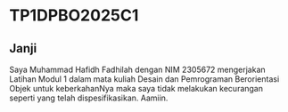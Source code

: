 # TP1DPBO2025C1

## Janji
Saya Muhammad Hafidh Fadhilah dengan NIM 2305672 mengerjakan Latihan Modul 1 dalam mata kuliah Desain dan Pemrograman Berorientasi Objek untuk keberkahanNya maka saya tidak melakukan kecurangan seperti yang telah dispesifikasikan. Aamiin.
